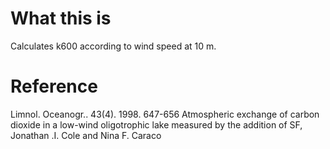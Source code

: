 What this is
============
Calculates k600 according to wind speed at 10 m. 


Reference
=========

Limnol. Oceanogr.. 43(4). 1998. 647-656
Atmospheric exchange of carbon dioxide in a low-wind oligotrophic lake measured by the addition of SF,
Jonathan .I. Cole and Nina F. Caraco